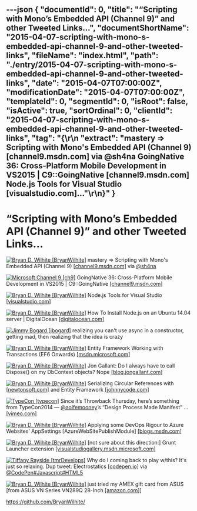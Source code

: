 ---json
{
  "documentId": 0,
  "title": "“Scripting with Mono’s Embedded API (Channel 9)” and other Tweeted Links…",
  "documentShortName": "2015-04-07-scripting-with-mono-s-embedded-api-channel-9-and-other-tweeted-links",
  "fileName": "index.html",
  "path": "./entry/2015-04-07-scripting-with-mono-s-embedded-api-channel-9-and-other-tweeted-links",
  "date": "2015-04-07T07:00:00Z",
  "modificationDate": "2015-04-07T07:00:00Z",
  "templateId": 0,
  "segmentId": 0,
  "isRoot": false,
  "isActive": true,
  "sortOrdinal": 0,
  "clientId": "2015-04-07-scripting-with-mono-s-embedded-api-channel-9-and-other-tweeted-links",
  "tag": "{\r\n  \"extract\": \"mastery => Scripting with Mono's Embedded API (Channel 9) [channel9.msdn.com]  via @sh4na       GoingNative 36: Cross-Platform Mobile Development in VS2015 | C9::GoingNative [channel9.msdn.com]        Node.js Tools for Visual Studio [visualstudio.com]...\"\r\n}"
}
---

# “Scripting with Mono’s Embedded API (Channel 9)” and other Tweeted Links…

[<img alt="Bryan D. Wilhite [BryanWilhite]" src="https://songhay.blob.core.windows.net/shared-social-twitter/BryanWilhite.jpeg">](http://songhayblog.azurewebsites.net/ "Bryan D. Wilhite [BryanWilhite]") mastery => Scripting with Mono's Embedded API (Channel 9) [[channel9.msdn.com]](http://channel9.msdn.com/Events/dotnetConf/2015/Scripting-with-Monos-Embedded-API) via [@sh4na](http://twitter.com/sh4na)

[<img alt="Microsoft Channel 9 [ch9]" src="https://songhay.blob.core.windows.net/shared-social-twitter/ch9.png">](http://channel9.msdn.com/ "Microsoft Channel 9 [ch9]") GoingNative 36: Cross-Platform Mobile Development in VS2015 | C9::GoingNative [[channel9.msdn.com]](http://channel9.msdn.com/Shows/C9-GoingNative/GoingNative-36-Cross-Platform-Mobile-Development-in-VS2015?WT.mc_id=dlvr_twitter_ch9)

[<img alt="Bryan D. Wilhite [BryanWilhite]" src="https://songhay.blob.core.windows.net/shared-social-twitter/BryanWilhite.jpeg">](http://songhayblog.azurewebsites.net/ "Bryan D. Wilhite [BryanWilhite]") Node.js Tools for Visual Studio [[visualstudio.com]](https://www.visualstudio.com/en-us/node-js-vs.aspx)

[<img alt="Bryan D. Wilhite [BryanWilhite]" src="https://songhay.blob.core.windows.net/shared-social-twitter/BryanWilhite.jpeg">](http://songhayblog.azurewebsites.net/ "Bryan D. Wilhite [BryanWilhite]") How To Install Node.js on an Ubuntu 14.04 server | DigitalOcean [[digitalocean.com]](https://www.digitalocean.com/community/tutorials/how-to-install-node-js-on-an-ubuntu-14-04-server)

[<img alt="Jimmy Bogard [jbogard]" src="https://songhay.blob.core.windows.net/shared-social-twitter/jbogard.png">](http://jimmybogard.lostechies.com/ "Jimmy Bogard [jbogard]") realizing you can't use async in a constructor, getting mad, then realizing that the idea is crazy

[<img alt="Bryan D. Wilhite [BryanWilhite]" src="https://songhay.blob.core.windows.net/shared-social-twitter/BryanWilhite.jpeg">](http://songhayblog.azurewebsites.net/ "Bryan D. Wilhite [BryanWilhite]") Entity Framework Working with Transactions (EF6 Onwards) [[msdn.microsoft.com]](https://msdn.microsoft.com/en-us/data/dn456843.aspx)

[<img alt="Bryan D. Wilhite [BryanWilhite]" src="https://songhay.blob.core.windows.net/shared-social-twitter/BryanWilhite.jpeg">](http://songhayblog.azurewebsites.net/ "Bryan D. Wilhite [BryanWilhite]") Jon Gallant: Do I always have to call Dispose() on my DbContext objects? Nope [[blog.jongallant.com]](http://blog.jongallant.com/2012/10/do-i-have-to-call-dispose-on-dbcontext.html)

[<img alt="Bryan D. Wilhite [BryanWilhite]" src="https://songhay.blob.core.windows.net/shared-social-twitter/BryanWilhite.jpeg">](http://songhayblog.azurewebsites.net/ "Bryan D. Wilhite [BryanWilhite]") Serializing Circular References with [[newtonsoft.com]](http://www.newtonsoft.com/json) and Entity Framework [[johnnycode.com]](http://johnnycode.com/2012/04/10/serializing-circular-references-with-json-net-and-entity-framework/)

[<img alt="TypeCon [typecon]" src="https://songhay.blob.core.windows.net/shared-social-twitter/typecon.png">](http://typecon.com/ "TypeCon [typecon]") Since it’s Throwback Thursday, here’s something from TypeCon2014 — [@aoifemooney](http://twitter.com/aoifemooney)’s “Design Process Made Manifest” … [[vimeo.com]](https://vimeo.com/107421895)

[<img alt="Bryan D. Wilhite [BryanWilhite]" src="https://songhay.blob.core.windows.net/shared-social-twitter/BryanWilhite.jpeg">](http://songhayblog.azurewebsites.net/ "Bryan D. Wilhite [BryanWilhite]") Applying some DevOps Rigour to Azure Websites’ AppSettings [AzureWebSitePublishModule] [[blogs.msdn.com]](http://blogs.msdn.com/b/tomholl/archive/2014/12/10/applying-some-devops-rigour-to-azure-websites-appsettings.aspx)

[<img alt="Bryan D. Wilhite [BryanWilhite]" src="https://songhay.blob.core.windows.net/shared-social-twitter/BryanWilhite.jpeg">](http://songhayblog.azurewebsites.net/ "Bryan D. Wilhite [BryanWilhite]") [not sure about this direction:] Grunt Launcher extension [[visualstudiogallery.msdn.microsoft.com]](https://visualstudiogallery.msdn.microsoft.com/dcbc5325-79ef-4b72-960e-0a51ee33a0ff?SRC=VSIDE)

[<img alt="Tiffany Rayside [tmrDevelops]" src="https://songhay.blob.core.windows.net/shared-social-twitter/tmrDevelops.jpeg">](http://codepen.io/tmrDevelops/ "Tiffany Rayside [tmrDevelops]") Why do I coming back to play w/this? It's just so relaxing. Dup tweet: Electrostatics [[codepen.io]](http://codepen.io/tmrDevelops/pen/raPqga) via [@CodePen](http://twitter.com/CodePen)[#Javascript](http://search.twitter.com/search?q=%23Javascript)[#HTML5](http://search.twitter.com/search?q=%23HTML5)

[<img alt="Bryan D. Wilhite [BryanWilhite]" src="https://songhay.blob.core.windows.net/shared-social-twitter/BryanWilhite.jpeg">](http://songhayblog.azurewebsites.net/ "Bryan D. Wilhite [BryanWilhite]") just tried my AMEX gift card from ASUS [from ASUS VN Series VN289Q 28-Inch [[amazon.com]](http://www.amazon.com/gp/product/B00IQCRLZG/ref=as_li_tl?ie=UTF8&camp=1789&creative=390957&creativeASIN=B00IQCRLZG&linkCode=as2&tag=thekintespacec00&linkId=GKJNULYF3F4TBHS2)]

<https://github.com/BryanWilhite/>
